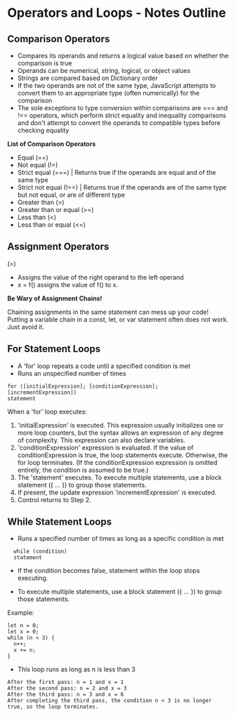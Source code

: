 # Operators and Loops - Notes Outline

## Comparison Operators

- Compares its operands and returns a logical value based on whether the comparison is true 
- Operands can be numerical, string, logical, or object values
- Strings are compared based on Dictionary order
- If the two operands are not of the same type, JavaScript attempts to convert them to an appropriate type (often numerically) for the comparison
- The sole exceptions to type conversion within comparisons are === and !== operators, which perform strict equality and inequality comparisons and don't attempt to convert the operands to compatible types before checking equality

**List of Comparison Operators**

- Equal (==) 
- Not equal (!=) 
- Strict equal (===) | Returns true if the operands are equal and of the same type
- Strict not equal (!==) | Returns true if the operands are of the same type but not equal, or are of different type
- Greater than (>) 
- Greater than or equal (>=) 
- Less than (<)
- Less than or equal (<=) 

## Assignment Operators

(=) 

- Assigns the value of the right operand to the left operand
- x = f() assigns the value of f() to x.

**Be Wary of Assignment Chains!**

Chaining assignments in the same statement can mess up your code! Putting a variable chain in a const, let, or var statement often does not work. Just avoid it.

## For Statement Loops

- A 'for' loop repeats a code until a specified condition is met
- Runs an unspecified number of times

```
for ([initialExpression]; [conditionExpression]; [incrementExpression])
statement
```

When a 'for' loop executes:

1. 'initialExpression' is executed. This expression usually initializes one or more loop counters, but the syntax allows an expression of any degree of complexity. This expression can also declare variables.
2. 'conditionExpression' expression is evaluated. If the value of conditionExpression is true, the loop statements execute. Otherwise, the for loop terminates. (If the conditionExpression expression is omitted entirely, the condition is assumed to be true.)
3. The 'statement' executes. To execute multiple statements, use a block statement ({ ... }) to group those statements.
4. If present, the update expression 'incrementExpression' is executed.
5. Control returns to Step 2.
  
## While Statement Loops
  
- Runs a specified number of times as long as a specific condition is met

```
  while (condition)
  statement
```

- If the condition becomes false, statement within the loop stops executing.

- To execute multiple statements, use a block statement ({ ... }) to group those statements.

Example:
  
```
let n = 0;
let x = 0;
while (n < 3) {
  n++;
  x += n;
}
```
             
- This loop runs as long as n is less than 3

```
After the first pass: n = 1 and x = 1
After the second pass: n = 2 and x = 3
After the third pass: n = 3 and x = 6
After completing the third pass, the condition n < 3 is no longer true, so the loop terminates.
```

